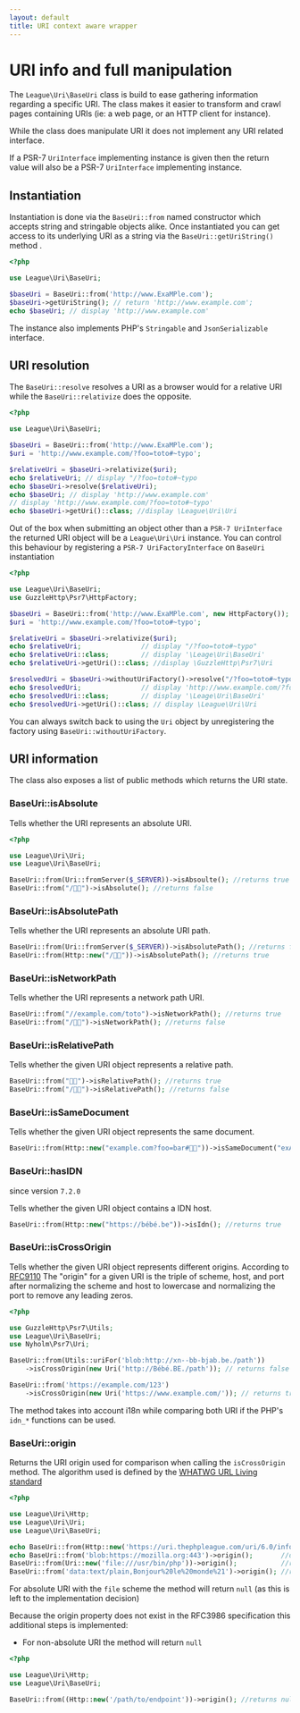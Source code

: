 ```yaml
---
layout: default
title: URI context aware wrapper
---
```


URI info and full manipulation
=======

The `League\Uri\BaseUri` class is build to ease gathering information regarding a specific URI. 
The class makes it easier to transform and crawl pages containing URIs (ie: a web page, or an HTTP client for instance).

<p class="message-warning">While the class does manipulate URI it does not implement any URI related interface.</p>
<p class="message-notice">If a PSR-7 <code>UriInterface</code> implementing instance is given then the return value
will also be a PSR-7 <code>UriInterface</code> implementing instance.</p>

## Instantiation

Instantiation is done via the `BaseUri::from` named constructor which accepts string and stringable objects alike.
Once instantiated you can get access to its underlying URI as a string via the `BaseUri::getUriString()` method .

~~~php
<?php

use League\Uri\BaseUri;

$baseUri = BaseUri::from('http://www.ExaMPle.com');
$baseUri->getUriString(); // return 'http://www.example.com';
echo $baseUri; // display 'http://www.example.com'
~~~

The instance also implements PHP's `Stringable` and `JsonSerializable` interface.

## URI resolution

The `BaseUri::resolve` resolves a URI as a browser would for a relative URI while
the `BaseUri::relativize` does the opposite.

~~~php
<?php

use League\Uri\BaseUri;

$baseUri = BaseUri::from('http://www.ExaMPle.com');
$uri = 'http://www.example.com/?foo=toto#~typo';

$relativeUri = $baseUri->relativize($uri);
echo $relativeUri; // display "/?foo=toto#~typo
echo $baseUri->resolve($relativeUri);
echo $baseUri; // display 'http://www.example.com'
// display 'http://www.example.com/?foo=toto#~typo'
echo $baseUri->getUri()::class; //display \League\Uri\Uri
~~~

Out of the box when submitting an object other than a `PSR-7 UriInterface`
the returned URI object will be a `League\Uri\Uri` instance. You can control this behaviour by registering
a `PSR-7 UriFactoryInterface` on `BaseUri` instantiation

~~~php
<?php

use League\Uri\BaseUri;
use GuzzleHttp\Psr7\HttpFactory;

$baseUri = BaseUri::from('http://www.ExaMPle.com', new HttpFactory());
$uri = 'http://www.example.com/?foo=toto#~typo';

$relativeUri = $baseUri->relativize($uri);
echo $relativeUri;               // display "/?foo=toto#~typo"
echo $relativeUri::class;        // display '\Leage\Uri\BaseUri'
echo $relativeUri->getUri()::class; //display \GuzzleHttp\Psr7\Uri

$resolvedUri = $baseUri->withoutUriFactory()->resolve("/?foo=toto#~typo");
echo $resolvedUri;               // display 'http://www.example.com/?foo=toto#~typo'
echo $resolvedUri::class;        // display '\Leage\Uri\BaseUri'
echo $resolvedUri->getUri()::class; // display \League\Uri\Uri
~~~

You can always switch back to using the `Uri` object by unregistering the factory using `BaseUri::withoutUriFactory`.

## URI information

The class also exposes a list of public methods which returns the URI state.

### BaseUri::isAbsolute

Tells whether the URI represents an absolute URI.

~~~php
<?php

use League\Uri\Uri;
use League\Uri\BaseUri;

BaseUri::from(Uri::fromServer($_SERVER))->isAbsoulte(); //returns true
BaseUri::from("/🍣🍺")->isAbsolute(); //returns false
~~~

### BaseUri::isAbsolutePath

Tells whether the URI represents an absolute URI path.

~~~php
BaseUri::from(Uri::fromServer($_SERVER))->isAbsolutePath(); //returns false
BaseUri::from(Http::new("/🍣🍺"))->isAbsolutePath(); //returns true
~~~

### BaseUri::isNetworkPath

Tells whether the URI represents a network path URI.

~~~php
BaseUri::from("//example.com/toto")->isNetworkPath(); //returns true
BaseUri::from("/🍣🍺")->isNetworkPath(); //returns false
~~~

### BaseUri::isRelativePath

Tells whether the given URI object represents a relative path.

~~~php
BaseUri::from("🏳️‍🌈")->isRelativePath(); //returns true
BaseUri::from("/🍣🍺")->isRelativePath(); //returns false
~~~

### BaseUri::isSameDocument

Tells whether the given URI object represents the same document.

~~~php
BaseUri::from(Http::new("example.com?foo=bar#🏳️‍🌈"))->isSameDocument("exAMpLE.com?foo=bar#🍣🍺"); //returns true
~~~

### BaseUri::hasIDN

<p class="message-notice">since version <code>7.2.0</code></p>

Tells whether the given URI object contains a IDN host.

~~~php
BaseUri::from(Http::new("https://bébé.be"))->isIdn(); //returns true
~~~

### BaseUri::isCrossOrigin

Tells whether the given URI object represents different origins.
According to [RFC9110](https://www.rfc-editor.org/rfc/rfc9110#section-4.3.1) The "origin"
for a given URI is the triple of scheme, host, and port after normalizing
the scheme and host to lowercase and normalizing the port to remove
any leading zeros.

~~~php
<?php

use GuzzleHttp\Psr7\Utils;
use League\Uri\BaseUri;
use Nyholm\Psr7\Uri;

BaseUri::from(Utils::uriFor('blob:http://xn--bb-bjab.be./path'))
    ->isCrossOrigin(new Uri('http://Bébé.BE./path')); // returns false

BaseUri::from('https://example.com/123')
    ->isCrossOrigin(new Uri('https://www.example.com/')); // returns true
~~~

The method takes into account i18n while comparing both URI if the PHP's `idn_*` functions can be used.

### BaseUri::origin

Returns the URI origin used for comparison when calling the `isCrossOrigin` method. The algorithm used is defined by
the [WHATWG URL Living standard](https://url.spec.whatwg.org/#origin)

~~~php
<?php

use League\Uri\Http;
use League\Uri\Uri;
use League\Uri\BaseUri;

echo BaseUri::from(Http::new('https://uri.thephpleague.com/uri/6.0/info/'))->origin(); //display 'https://uri.thephpleague.com';
echo BaseUri::from('blob:https://mozilla.org:443')->origin();       //display 'https://mozilla.org'
BaseUri::from(Uri::new('file:///usr/bin/php'))->origin();           //returns null
BaseUri::from('data:text/plain,Bonjour%20le%20monde%21')->origin(); //returns null
~~~

<p class="message-info">For absolute URI with the <code>file</code> scheme the method will return <code>null</code> (as this is left to the implementation decision)</p>
Because the origin property does not exist in the RFC3986 specification this additional steps is implemented:

- For non-absolute URI the method will return `null`

~~~php
<?php

use League\Uri\Http;
use League\Uri\BaseUri;

BaseUri::from((Http::new('/path/to/endpoint'))->origin(); //returns null
~~~
